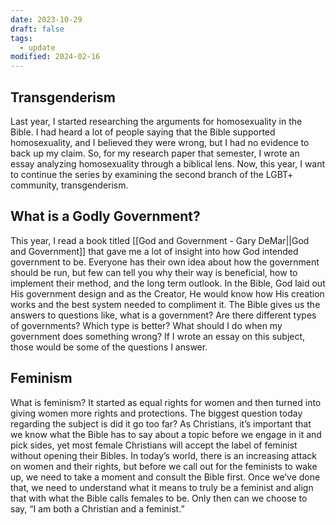 ```yaml
---
date: 2023-10-29
draft: false
tags:
  - update
modified: 2024-02-16
---
```


## Transgenderism

Last year, I started researching the arguments for homosexuality in the Bible. I had heard a lot of people saying that the Bible supported homosexuality, and I believed they were wrong, but I had no evidence to back up my claim. So, for my research paper that semester, I wrote an essay analyzing homosexuality through a biblical lens. Now, this year, I want to continue the series by examining the second branch of the LGBT+ community, transgenderism.

## What is a Godly Government?

This year, I read a book titled [[God and Government - Gary DeMar||God and Government]] that gave me a lot of insight into how God intended government to be. Everyone has their own idea about how the government should be run, but few can tell you why their way is beneficial, how to implement their method, and the long term outlook. In the Bible, God laid out His government design and as the Creator, He would know how His creation works and the best system needed to compliment it. The Bible gives us the answers to questions like, what is a government? Are there different types of governments? Which type is better? What should I do when my government does something wrong? If I wrote an essay on this subject, those would be some of the questions I answer.

## Feminism

What is feminism? It started as equal rights for women and then turned into giving women more rights and protections. The biggest question today regarding the subject is did it go too far? As Christians, it’s important that we know what the Bible has to say about a topic before we engage in it and pick sides, yet most female Christians will accept the label of feminist without opening their Bibles. In today’s world, there is an increasing attack on women and their rights, but before we call out for the feminists to wake up, we need to take a moment and consult the Bible first. Once we’ve done that, we need to understand what it means to truly be a feminist and align that with what the Bible calls females to be. Only then can we choose to say, “I am both a Christian and a feminist.”
